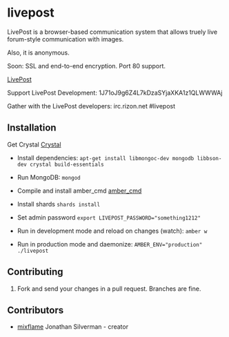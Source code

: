 # livepost

LivePost is a browser-based communication system that allows truely live forum-style communication with images.

Also, it is anonymous.

Soon: SSL and end-to-end encryption. Port 80 support.

[LivePost](http://livepost.mixflame.com)

Support LivePost Development: 1J71oJ9g6Z4L7kDzaSYjaXKA1z1QLWWWAj

Gather with the LivePost developers: irc.rizon.net #livepost

## Installation

Get Crystal [Crystal](https://crystal-lang.org)

* Install dependencies: ```apt-get install libmongoc-dev mongodb libbson-dev crystal build-essentials```

* Run MongoDB: ```mongod```

* Compile and install amber_cmd [amber_cmd](https://github.com/amber-crystal/amber_cmd)

* Install shards ```shards install```

* Set admin password ```export LIVEPOST_PASSWORD="something1212"```

* Run in development mode and reload on changes (watch): ```amber w```

* Run in production mode and daemonize: ```AMBER_ENV="production" ./livepost```

## Contributing

1. Fork and send your changes in a pull request. Branches are fine.

## Contributors

- [mixflame](https://github.com/mixflame) Jonathan Silverman - creator

